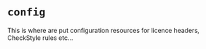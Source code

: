 # `config`

This is where are put configuration resources for licence headers, CheckStyle rules etc...

